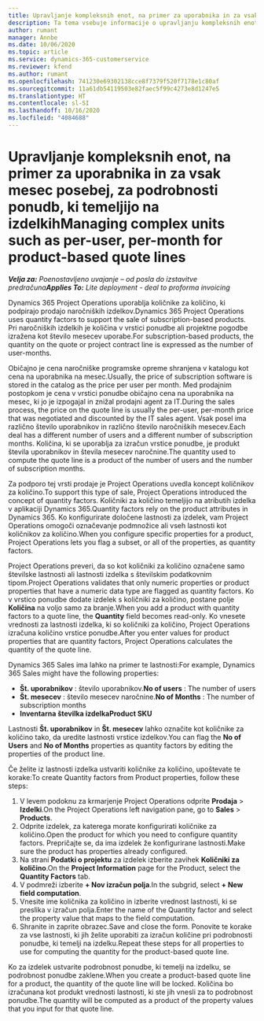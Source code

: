 ```yaml
---
title: Upravljanje kompleksnih enot, na primer za uporabnika in za vsak mesec posebej, za podrobnosti ponudb, ki temeljijo na izdelkih
description: Ta tema vsebuje informacije o upravljanju kompleksnih enot za podrobnosti ponudb, ki temeljijo na izdelkih.
author: rumant
manager: Annbe
ms.date: 10/06/2020
ms.topic: article
ms.service: dynamics-365-customerservice
ms.reviewer: kfend
ms.author: rumant
ms.openlocfilehash: 741230e69302138cce8f7379f520f7178e1c80af
ms.sourcegitcommit: 11a61db54119503e82faec5f99c4273e8d1247e5
ms.translationtype: HT
ms.contentlocale: sl-SI
ms.lasthandoff: 10/16/2020
ms.locfileid: "4084688"
---
```

# <a name="managing-complex-units-such-as-per-user-per-month-for-product-based-quote-lines"></a><span data-ttu-id="d11aa-103">Upravljanje kompleksnih enot, na primer za uporabnika in za vsak mesec posebej, za podrobnosti ponudb, ki temeljijo na izdelkih</span><span class="sxs-lookup"><span data-stu-id="d11aa-103">Managing complex units such as per-user, per-month for product-based quote lines</span></span>

<span data-ttu-id="d11aa-104">_**Velja za:** Poenostavljeno uvajanje – od posla do izstavitve predračuna_</span><span class="sxs-lookup"><span data-stu-id="d11aa-104">_**Applies To:** Lite deployment - deal to proforma invoicing_</span></span>

<span data-ttu-id="d11aa-105">Dynamics 365 Project Operations uporablja količnike za količino, ki podpirajo prodajo naročniških izdelkov.</span><span class="sxs-lookup"><span data-stu-id="d11aa-105">Dynamics 365 Project Operations uses quantity factors to support the sale of subscription-based products.</span></span> <span data-ttu-id="d11aa-106">Pri naročniških izdelkih je količina v vrstici ponudbe ali projektne pogodbe izražena kot število mesecev uporabe.</span><span class="sxs-lookup"><span data-stu-id="d11aa-106">For subscription-based products, the quantity on the quote or project contract line is expressed as the number of user-months.</span></span>

<span data-ttu-id="d11aa-107">Običajno je cena naročniške programske opreme shranjena v katalogu kot cena na uporabnika na mesec.</span><span class="sxs-lookup"><span data-stu-id="d11aa-107">Usually, the price of subscription software is stored in the catalog as the price per user per month.</span></span> <span data-ttu-id="d11aa-108">Med prodajnim postopkom je cena v vrstici ponudbe običajno cena na uporabnika na mesec, ki jo je izpogajal in znižal prodajni agent za IT.</span><span class="sxs-lookup"><span data-stu-id="d11aa-108">During the sales process, the price on the quote line is usually the per-user, per-month price that was negotiated and discounted by the IT sales agent.</span></span> <span data-ttu-id="d11aa-109">Vsak posel ima različno število uporabnikov in različno število naročniških mesecev.</span><span class="sxs-lookup"><span data-stu-id="d11aa-109">Each deal has a different number of users and a different number of subscription months.</span></span> <span data-ttu-id="d11aa-110">Količina, ki se uporablja za izračun vrstice ponudbe, je produkt števila uporabnikov in števila mesecev naročnine.</span><span class="sxs-lookup"><span data-stu-id="d11aa-110">The quantity used to compute the quote line is a product of the number of users and the number of subscription months.</span></span>

<span data-ttu-id="d11aa-111">Za podporo tej vrsti prodaje je Project Operations uvedla koncept količnikov za količino.</span><span class="sxs-lookup"><span data-stu-id="d11aa-111">To support this type of sale, Project Operations introduced the concept of quantity factors.</span></span> <span data-ttu-id="d11aa-112">Količniki za količino temeljijo na atributih izdelka v aplikaciji Dynamics 365.</span><span class="sxs-lookup"><span data-stu-id="d11aa-112">Quantity factors rely on the product attributes in Dynamics 365.</span></span> <span data-ttu-id="d11aa-113">Ko konfigurirate določene lastnosti za izdelek, vam Project Operations omogoči označevanje podmnožice ali vseh lastnosti kot količnikov za količino.</span><span class="sxs-lookup"><span data-stu-id="d11aa-113">When you configure specific properties for a product, Project Operations lets you flag a subset, or all of the properties, as quantity factors.</span></span>

<span data-ttu-id="d11aa-114">Project Operations preveri, da so kot količniki za količino označene samo številske lastnosti ali lastnosti izdelka s številskim podatkovnim tipom.</span><span class="sxs-lookup"><span data-stu-id="d11aa-114">Project Operations validates that only numeric properties or product properties that have a numeric data type are flagged as quantity factors.</span></span> <span data-ttu-id="d11aa-115">Ko v vrstico ponudbe dodate izdelek s količniki za količino, postane polje **Količina** na voljo samo za branje.</span><span class="sxs-lookup"><span data-stu-id="d11aa-115">When you add a product with quantity factors to a quote line, the **Quantity** field becomes read-only.</span></span> <span data-ttu-id="d11aa-116">Ko vnesete vrednosti za lastnosti izdelka, ki so količniki za količino, Project Operations izračuna količino vrstice ponudbe.</span><span class="sxs-lookup"><span data-stu-id="d11aa-116">After you enter values for product properties that are quantity factors, Project Operations calculates the quantity of the quote line.</span></span>

<span data-ttu-id="d11aa-117">Dynamics 365 Sales ima lahko na primer te lastnosti:</span><span class="sxs-lookup"><span data-stu-id="d11aa-117">For example, Dynamics 365 Sales might have the following properties:</span></span>

- <span data-ttu-id="d11aa-118">**Št. uporabnikov** : število uporabnikov.</span><span class="sxs-lookup"><span data-stu-id="d11aa-118">**No of users** : The number of users</span></span>
- <span data-ttu-id="d11aa-119">**Št. mesecev** : število mesecev naročnine.</span><span class="sxs-lookup"><span data-stu-id="d11aa-119">**No of Months** : The number of subscription months</span></span>
- <span data-ttu-id="d11aa-120">**Inventarna številka izdelka**</span><span class="sxs-lookup"><span data-stu-id="d11aa-120">**Product SKU**</span></span>

<span data-ttu-id="d11aa-121">Lastnosti **Št. uporabnikov** in **Št. mesecev** lahko označite kot količnike za količino tako, da uredite lastnosti vrstice izdelkov.</span><span class="sxs-lookup"><span data-stu-id="d11aa-121">You can flag the **No of Users** and **No of Months** properties as quantity factors by editing the properties of the product line.</span></span>

<span data-ttu-id="d11aa-122">Če želite iz lastnosti izdelka ustvariti količnike za količino, upoštevate te korake:</span><span class="sxs-lookup"><span data-stu-id="d11aa-122">To create Quantity factors from Product properties, follow these steps:</span></span>

1. <span data-ttu-id="d11aa-123">V levem podoknu za krmarjenje Project Operations odprite **Prodaja** > **Izdelki**.</span><span class="sxs-lookup"><span data-stu-id="d11aa-123">On the Project Operations left navigation pane, go to **Sales** > **Products**.</span></span>
2. <span data-ttu-id="d11aa-124">Odprite izdelek, za katerega morate konfigurirati količnike za količino.</span><span class="sxs-lookup"><span data-stu-id="d11aa-124">Open the product for which you need to configure quantity factors.</span></span> <span data-ttu-id="d11aa-125">Prepričajte se, da ima izdelek že konfigurirane lastnosti.</span><span class="sxs-lookup"><span data-stu-id="d11aa-125">Make sure the product has properties already configured.</span></span>
3. <span data-ttu-id="d11aa-126">Na strani **Podatki o projektu** za izdelek izberite zavihek **Količniki za količino**.</span><span class="sxs-lookup"><span data-stu-id="d11aa-126">On the **Project Information** page for the Product, select the **Quantity Factors** tab.</span></span>
4. <span data-ttu-id="d11aa-127">V podmreži izberite **+ Nov izračun polja**.</span><span class="sxs-lookup"><span data-stu-id="d11aa-127">In the subgrid, select **+ New field computation**.</span></span>
5. <span data-ttu-id="d11aa-128">Vnesite ime količnika za količino in izberite vrednost lastnosti, ki se preslika v izračun polja.</span><span class="sxs-lookup"><span data-stu-id="d11aa-128">Enter the name of the Quantity factor and select the property value that maps to the field computation.</span></span>
6. <span data-ttu-id="d11aa-129">Shranite in zaprite obrazec.</span><span class="sxs-lookup"><span data-stu-id="d11aa-129">Save and close the form.</span></span> <span data-ttu-id="d11aa-130">Ponovite te korake za vse lastnosti, ki jih želite uporabiti za izračun količine pri podrobnosti ponudbe, ki temelji na izdelku.</span><span class="sxs-lookup"><span data-stu-id="d11aa-130">Repeat these steps for all properties to use for computing the quantity for the product-based quote line.</span></span>

<span data-ttu-id="d11aa-131">Ko za izdelek ustvarite podrobnost ponudbe, ki temelji na izdelku, se podrobnost ponudbe zaklene.</span><span class="sxs-lookup"><span data-stu-id="d11aa-131">When you create a product-based quote line for a product, the quantity of the quote line will be locked.</span></span> <span data-ttu-id="d11aa-132">Količina bo izračunana kot produkt vrednosti lastnosti, ki ste jih vnesli za to podrobnost ponudbe.</span><span class="sxs-lookup"><span data-stu-id="d11aa-132">The quantity will be computed as a product of the property values that you input for that quote line.</span></span>
